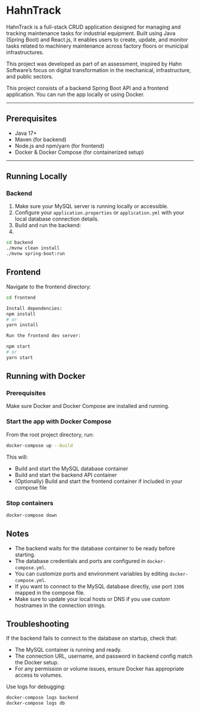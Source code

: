 # HahnTrack
HahnTrack is a full-stack CRUD application designed for managing and tracking maintenance tasks for industrial equipment. Built using Java (Spring Boot) and React.js, it enables users to create, update, and monitor tasks related to machinery maintenance across factory floors or municipal infrastructures.

This project was developed as part of an assessment, inspired by Hahn Software’s focus on digital transformation in the mechanical, infrastructure, and public sectors.

This project consists of a backend Spring Boot API and a frontend application. You can run the app locally or using Docker.

---

## Prerequisites

- Java 17+
- Maven (for backend)
- Node.js and npm/yarn (for frontend)
- Docker & Docker Compose (for containerized setup)

---

## Running Locally

### Backend

1. Make sure your MySQL server is running locally or accessible.
2. Configure your `application.properties` or `application.yml` with your local database connection details.
3. Build and run the backend:
4. 
```bash
cd backend
./mvnw clean install
./mvnw spring-boot:run
```
## Frontend

Navigate to the frontend directory:

```bash
cd frontend

Install dependencies:
npm install
# or
yarn install

Run the frontend dev server:

npm start
# or
yarn start
```

## Running with Docker

### Prerequisites

Make sure Docker and Docker Compose are installed and running.

### Start the app with Docker Compose

From the root project directory, run:

```bash
docker-compose up --build
```
This will:

- Build and start the MySQL database container
- Build and start the backend API container
- (Optionally) Build and start the frontend container if included in your compose file

### Stop containers

```bash
docker-compose down
```

## Notes

- The backend waits for the database container to be ready before starting.
- The database credentials and ports are configured in `docker-compose.yml`.
- You can customize ports and environment variables by editing `docker-compose.yml`.
- If you want to connect to the MySQL database directly, use port `3306` mapped in the compose file.
- Make sure to update your local hosts or DNS if you use custom hostnames in the connection strings.

## Troubleshooting

If the backend fails to connect to the database on startup, check that:

- The MySQL container is running and ready.
- The connection URL, username, and password in backend config match the Docker setup.
- For any permission or volume issues, ensure Docker has appropriate access to volumes.

Use logs for debugging:

```bash
docker-compose logs backend
docker-compose logs db
```





